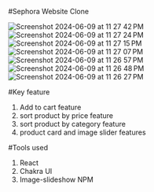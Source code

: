 #Sephora Website Clone

![Screenshot 2024-06-09 at 11 27 42 PM](https://github.com/VainaviSwaminathan/Sephora-website-clone/assets/155678331/03bfae9f-f5c6-47ac-9d35-c90a1e910ee4)
![Screenshot 2024-06-09 at 11 27 24 PM](https://github.com/VainaviSwaminathan/Sephora-website-clone/assets/155678331/5e0c27ef-0658-4ce4-8f27-fb00df26d137)
![Screenshot 2024-06-09 at 11 27 15 PM](https://github.com/VainaviSwaminathan/Sephora-website-clone/assets/155678331/547e0b34-efef-4a21-8d72-a09e2485b1b2)
![Screenshot 2024-06-09 at 11 27 07 PM](https://github.com/VainaviSwaminathan/Sephora-website-clone/assets/155678331/8aa0c27c-aee3-42fe-bf63-d9bb6a45f566)
![Screenshot 2024-06-09 at 11 26 57 PM](https://github.com/VainaviSwaminathan/Sephora-website-clone/assets/155678331/ab6c7d4b-6fb1-4b5a-afa9-50e6ccf86ef8)
![Screenshot 2024-06-09 at 11 26 48 PM](https://github.com/VainaviSwaminathan/Sephora-website-clone/assets/155678331/fcc42fc4-c81f-4af0-a6b5-30faaa2f9412)
![Screenshot 2024-06-09 at 11 26 27 PM](https://github.com/VainaviSwaminathan/Sephora-website-clone/assets/155678331/5aad01dc-76aa-4d23-bbea-0ab7ee6fae00)

#Key feature
1) Add to cart feature
2) sort product by price feature
3) sort product by category feature
4) product card and image slider features

#Tools used
1) React
2) Chakra UI
3) Image-slideshow NPM
